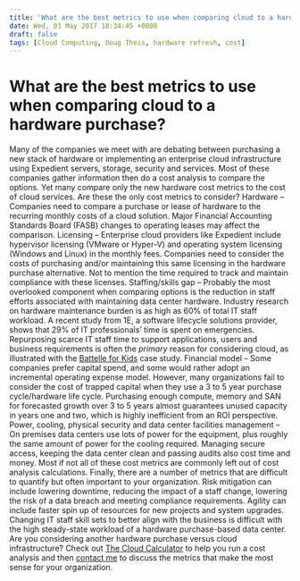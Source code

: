 ```yaml
---
title: 'What are the best metrics to use when comparing cloud to a hardware purchase?'
date: Wed, 03 May 2017 18:34:45 +0000
draft: false
tags: [Cloud Computing, Doug Theis, hardware refresh, cost]
---
```


What are the best metrics to use when comparing cloud to a hardware purchase?
=============================================================================

Many of the companies we meet with are debating between purchasing a new stack of hardware or implementing an enterprise cloud infrastructure using Expedient servers, storage, security and services. Most of these companies gather information then do a cost analysis to compare the options. Yet many compare only the new hardware cost metrics to the cost of cloud services. Are these the only cost metrics to consider? Hardware – Companies need to compare a purchase or lease of hardware to the recurring monthly costs of a cloud solution. Major Financial Accounting Standards Board (FASB) changes to operating leases may affect the comparison. Licensing – Enterprise cloud providers like Expedient include hypervisor licensing (VMware or Hyper-V) and operating system licensing (Windows and Linux) in the monthly fees. Companies need to consider the costs of purchasing and/or maintaining this same licensing in the hardware purchase alternative. Not to mention the time required to track and maintain compliance with these licenses. Staffing/skills gap – Probably the most overlooked component when comparing options is the reduction in staff efforts associated with maintaining data center hardware. Industry research on hardware maintenance burden is as high as 60% of total IT staff workload. A recent study from 1E, a software lifecycle solutions provider, shows that 29% of IT professionals’ time is spent on emergencies. Repurposing scarce IT staff time to support applications, users and business requirements is often the _primary_ reason for considering cloud, as illustrated with the [Battelle for Kids](http://bit.ly/2mKvBpc) case study. Financial model – Some companies prefer capital spend, and some would rather adopt an incremental operating expense model. However, many organizations fail to consider the cost of trapped capital when they use a 3 to 5 year purchase cycle/hardware life cycle. Purchasing enough compute, memory and SAN for forecasted growth over 3 to 5 years almost guarantees unused capacity in years one and two, which is highly inefficient from an ROI perspective. Power, cooling, physical security and data center facilities management – On premises data centers use lots of power for the equipment, plus roughly the same amount of power for the cooling required. Managing secure access, keeping the data center clean and passing audits also cost time and money. Most if not all of these cost metrics are commonly left out of cost analysis calculations. Finally, there are a number of metrics that are difficult to quantify but often important to your organization. Risk mitigation can include lowering downtime, reducing the impact of a staff change, lowering the risk of a data breach and meeting compliance requirements. Agility can include faster spin up of resources for new projects and system upgrades. Changing IT staff skill sets to better align with the business is difficult with the high steady-state workload of a hardware purchase-based data center. Are you considering another hardware purchase versus cloud infrastructure? Check out [The Cloud Calculator](http://www.thecloudcalculator.com/) to help you run a cost analysis and then [contact me](mailto:doug.theis@expedient.com) to discuss the metrics that make the most sense for your organization.